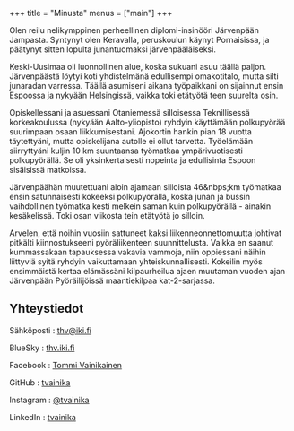 +++
title = "Minusta"
menus = ["main"]
+++



Olen reilu nelikymppinen perheellinen diplomi-insinööri Järvenpään
Jampasta.  Syntynyt olen Keravalla, peruskoulun käynyt Pornaisissa, ja
päätynyt sitten lopulta junantuomaksi järvenpääläiseksi.

Keski-Uusimaa oli luonnollinen alue, koska sukuani asuu täällä paljon.
Järvenpäästä löytyi koti yhdistelmänä edullisempi omakotitalo, mutta
silti junaradan varressa.  Täällä asumiseni aikana työpaikkani on
sijainnut ensin Espoossa ja nykyään Helsingissä, vaikka toki etätyötä
teen suurelta osin.

Opiskellessani ja asuessani Otaniemessä silloisessa Teknillisessä
korkeakoulussa (nykyään Aalto-yliopisto) ryhdyin käyttämään
polkupyörää suurimpaan osaan liikkumisestani. Ajokortin hankin pian 18
vuotta täytettyäni, mutta opiskelijana autolle ei ollut tarvetta.
Työelämään siirryttyäni kuljin 10&nbsp;km suuntaansa työmatkaa
ympärivuotisesti polkupyörällä. Se oli yksinkertaisesti nopeinta ja
edullisinta Espoon sisäisissä matkoissa.

Järvenpäähän muutettuani aloin ajamaan silloista 46&nbps;km työmatkaa
ensin satunnaisesti kokeeksi polkupyörällä, koska junan ja bussin
vaihdollinen työmatka kesti melkein saman kuin polkupyörällä - ainakin
kesäkelissä.  Toki osan viikosta tein etätyötä jo silloin.

Arvelen, että noihin vuosiin sattuneet kaksi liikenneonnettomuutta
johtivat pitkälti kiinnostukseeni pyöräliikenteen suunnittelusta.
Vaikka en saanut kummassakaan tapauksessa vakavia vammoja, niin
oppiessani näihin liittyviä syitä ryhdyin vaikuttamaan
yhteiskunnallisesti.  Kokeilin myös ensimmäistä kertaa elämässäni
kilpaurheilua ajaen muutaman vuoden ajan Järvenpään Pyöräilijöissä
maantiekilpaa kat-2-sarjassa.

## Yhteystiedot

Sähköposti
: thv@iki.fi

BlueSky
: [thv.iki.fi](https://bsky.app/profile/thv.iki.fi)

Facebook
: [Tommi Vainikainen](https://www.facebook.com/tvainika/)

GitHub
: [tvainika](https://github.com/tvainika)

Instagram
: [@tvainika](https://instagram.com/tvainika)

LinkedIn
: [tvainika](https://linkedin.com/in/tvainika)


